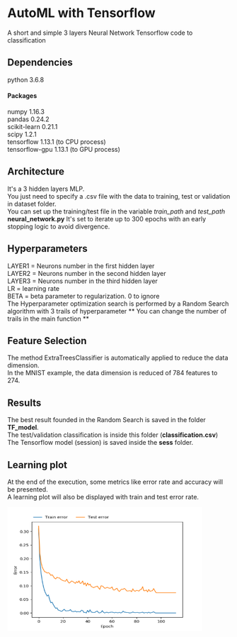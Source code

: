 # AutoML with Tensorflow
A short and simple 3 layers Neural Network Tensorflow code to classification

## Dependencies
python 3.6.8 
#### Packages
numpy 1.16.3  
pandas 0.24.2  
scikit-learn 0.21.1  
scipy 1.2.1  
tensorflow 1.13.1 (to CPU process)  
tensorflow-gpu 1.13.1 (to GPU process)  

## Architecture
It's a 3 hidden layers MLP.  
You just need to specify a .csv file with the data to training, test or validation in dataset folder.  
You can set up the training/test file in the variable *train_path* and *test_path* **neural_network.py**
It's set to iterate up to 300 epochs with an early stopping logic to avoid divergence.  

## Hyperparameters
LAYER1 = Neurons number in the first hidden layer  
LAYER2 = Neurons number in the second hidden layer  
LAYER3 = Neurons number in the third hidden layer  
LR = learning rate  
BETA = beta parameter to regularization. 0 to ignore  
The Hyperparameter optimization search is performed by a Random Search algorithm with 3 trails of hyperparameter
** You can change the number of trails in the main function **

## Feature Selection
The method ExtraTreesClassifier is automatically applied to reduce the data dimension.  
In the MNIST example, the data dimension is reduced of 784 features to 274.

## Results
The best result founded in the Random Search is saved in the folder **TF_model**.  
The test/validation classification is inside this folder (**classification.csv**)  
The Tensorflow model (session) is saved inside the **sess** folder.

## Learning plot
At the end of the execution, some metrics like error rate and accuracy will be presented.  
A learning plot will also be displayed with train and test error rate.  

<img src="./learning_plot.png" width="440" height="280">
